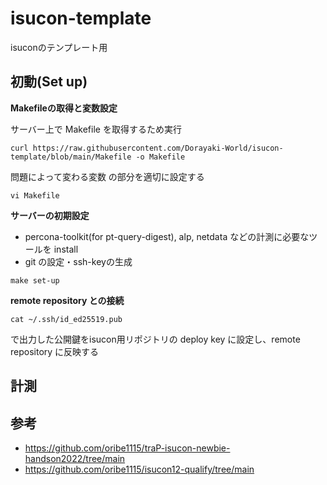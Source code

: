 # isucon-template
isuconのテンプレート用

## 初動(Set up)

**Makefileの取得と変数設定**

サーバー上で Makefile を取得するため実行

```shell
curl https://raw.githubusercontent.com/Dorayaki-World/isucon-template/blob/main/Makefile -o Makefile
```

問題によって変わる変数 の部分を適切に設定する

```shell
vi Makefile
```

**サーバーの初期設定**

- percona-toolkit(for pt-query-digest), alp, netdata などの計測に必要なツールを install
- git の設定・ssh-keyの生成

```shell
make set-up
```

**remote repository との接続**

```shell
cat ~/.ssh/id_ed25519.pub
```

で出力した公開鍵をisucon用リポジトリの deploy key に設定し、remote repository に反映する

## 計測


## 参考

- https://github.com/oribe1115/traP-isucon-newbie-handson2022/tree/main
- https://github.com/oribe1115/isucon12-qualify/tree/main
